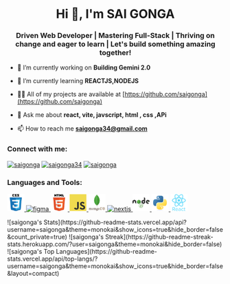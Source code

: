 <h1 align="center">Hi 👋, I'm SAI GONGA</h1>
<h3 align="center">Driven Web Developer | Mastering Full-Stack | Thriving on change and eager to learn | Let's build something amazing together!</h3>

- 🔭 I’m currently working on **Building Gemini 2.0**

- 🌱 I’m currently learning **REACTJS,NODEJS**

- 👨‍💻 All of my projects are available at [https://github.com/saigonga](https://github.com/saigonga)

- 💬 Ask me about **react, vite, javscript, html , css ,APi**

- 📫 How to reach me **saigonga34@gmail.com**

<h3 align="left">Connect with me:</h3>
<p align="left">
<a href="https://linkedin.com/in/saigonga" target="blank"><img align="center" src="https://raw.githubusercontent.com/rahuldkjain/github-profile-readme-generator/master/src/images/icons/Social/linked-in-alt.svg" alt="saigonga" height="30" width="40" /></a>
<a href="https://www.hackerrank.com/saigonga34" target="blank"><img align="center" src="https://raw.githubusercontent.com/rahuldkjain/github-profile-readme-generator/master/src/images/icons/Social/hackerrank.svg" alt="saigonga34" height="30" width="40" /></a>
<a href="https://www.leetcode.com/saigonga" target="blank"><img align="center" src="https://raw.githubusercontent.com/rahuldkjain/github-profile-readme-generator/master/src/images/icons/Social/leet-code.svg" alt="saigonga" height="30" width="40" /></a>
</p>

<h3 align="left">Languages and Tools:</h3>
<p align="left"> <a href="https://www.w3schools.com/css/" target="_blank" rel="noreferrer"> <img src="https://raw.githubusercontent.com/devicons/devicon/master/icons/css3/css3-original-wordmark.svg" alt="css3" width="40" height="40"/> </a> <a href="https://www.figma.com/" target="_blank" rel="noreferrer"> <img src="https://www.vectorlogo.zone/logos/figma/figma-icon.svg" alt="figma" width="40" height="40"/> </a> <a href="https://www.w3.org/html/" target="_blank" rel="noreferrer"> <img src="https://raw.githubusercontent.com/devicons/devicon/master/icons/html5/html5-original-wordmark.svg" alt="html5" width="40" height="40"/> </a> <a href="https://developer.mozilla.org/en-US/docs/Web/JavaScript" target="_blank" rel="noreferrer"> <img src="https://raw.githubusercontent.com/devicons/devicon/master/icons/javascript/javascript-original.svg" alt="javascript" width="40" height="40"/> </a> <a href="https://www.mongodb.com/" target="_blank" rel="noreferrer"> <img src="https://raw.githubusercontent.com/devicons/devicon/master/icons/mongodb/mongodb-original-wordmark.svg" alt="mongodb" width="40" height="40"/> </a> <a href="https://nextjs.org/" target="_blank" rel="noreferrer"> <img src="https://cdn.worldvectorlogo.com/logos/nextjs-2.svg" alt="nextjs" width="40" height="40"/> </a> <a href="https://nodejs.org" target="_blank" rel="noreferrer"> <img src="https://raw.githubusercontent.com/devicons/devicon/master/icons/nodejs/nodejs-original-wordmark.svg" alt="nodejs" width="40" height="40"/> </a> <a href="https://www.python.org" target="_blank" rel="noreferrer"> <img src="https://raw.githubusercontent.com/devicons/devicon/master/icons/python/python-original.svg" alt="python" width="40" height="40"/> </a> <a href="https://reactjs.org/" target="_blank" rel="noreferrer"> <img src="https://raw.githubusercontent.com/devicons/devicon/master/icons/react/react-original-wordmark.svg" alt="react" width="40" height="40"/> </a> </p>
![saigonga's Stats](https://github-readme-stats.vercel.app/api?username=saigonga&theme=monokai&show_icons=true&hide_border=false&count_private=true)
![saigonga's Streak](https://github-readme-streak-stats.herokuapp.com/?user=saigonga&theme=monokai&hide_border=false)
![saigonga's Top Languages](https://github-readme-stats.vercel.app/api/top-langs/?username=saigonga&theme=monokai&show_icons=true&hide_border=false&layout=compact)
